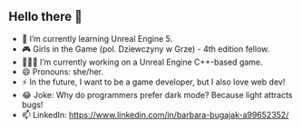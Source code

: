 ## Hello there 👋
- 🌱 I’m currently learning Unreal Engine 5.
- 🎮 Girls in the Game (pol. Dziewczyny w Grze) - 4th edition fellow.
- 👩🏻‍💻 I’m currently working on a Unreal Engine C++-based game.
- 😄 Pronouns: she/her.
- ⚡ In the future, I want to be a game developer, but I also love web dev!
- 😂 Joke: Why do programmers prefer dark mode? Because light attracts bugs!
- 📫 LinkedIn: https://www.linkedin.com/in/barbara-bugajak-a99652352/
<!--
**bb-EDU/bb-EDU** is a ✨ _special_ ✨ repository because its `README.md` (this file) appears on your GitHub profile.

Here are some ideas to get you started:

- 🔭 I’m currently working on ...
- 🌱 I’m currently learning ...
- 👯 I’m looking to collaborate on ...
- 🤔 I’m looking for help with ...
- 💬 Ask me about ...
- 📫 How to reach me: ...
- 😄 Pronouns: ...
- ⚡ Fun fact: ...
-->
